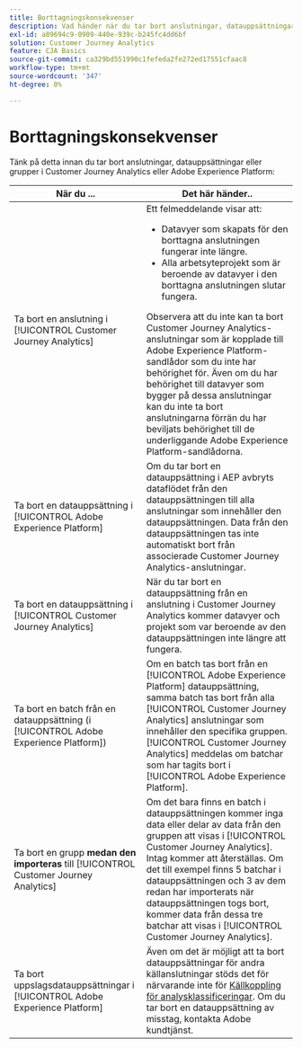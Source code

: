 ```yaml
---
title: Borttagningskonsekvenser
description: Vad händer när du tar bort anslutningar, datauppsättningar eller grupper i Customer Journey Analytics eller Adobe Experience Platform.
exl-id: a89694c9-0909-440e-939c-b245fc4dd6bf
solution: Customer Journey Analytics
feature: CJA Basics
source-git-commit: ca329bd551990c1fefeda2fe272ed17551cfaac8
workflow-type: tm+mt
source-wordcount: '347'
ht-degree: 0%

---
```


# Borttagningskonsekvenser

Tänk på detta innan du tar bort anslutningar, datauppsättningar eller grupper i Customer Journey Analytics eller Adobe Experience Platform:

| När du ... | Det här händer.. |
| --- | --- |
| Ta bort en anslutning i [!UICONTROL Customer Journey Analytics] | Ett felmeddelande visar att:<ul><li>Datavyer som skapats för den borttagna anslutningen fungerar inte längre.</li><li> Alla arbetsyteprojekt som är beroende av datavyer i den borttagna anslutningen slutar fungera.</li></ul>Observera att du inte kan ta bort Customer Journey Analytics-anslutningar som är kopplade till Adobe Experience Platform-sandlådor som du inte har behörighet för. Även om du har behörighet till datavyer som bygger på dessa anslutningar kan du inte ta bort anslutningarna förrän du har beviljats behörighet till de underliggande Adobe Experience Platform-sandlådorna. |
| Ta bort en datauppsättning i [!UICONTROL Adobe Experience Platform] | Om du tar bort en datauppsättning i AEP avbryts dataflödet från den datauppsättningen till alla anslutningar som innehåller den datauppsättningen. Data från den datauppsättningen tas inte automatiskt bort från associerade Customer Journey Analytics-anslutningar. |
| Ta bort en datauppsättning i [!UICONTROL Customer Journey Analytics] | När du tar bort en datauppsättning från en anslutning i Customer Journey Analytics kommer datavyer och projekt som var beroende av den datauppsättningen inte längre att fungera. |
| Ta bort en batch från en datauppsättning (i [!UICONTROL Adobe Experience Platform]) | Om en batch tas bort från en [!UICONTROL Adobe Experience Platform] datauppsättning, samma batch tas bort från alla [!UICONTROL Customer Journey Analytics] anslutningar som innehåller den specifika gruppen. [!UICONTROL Customer Journey Analytics] meddelas om batchar som har tagits bort i [!UICONTROL Adobe Experience Platform]. |
| Ta bort en grupp **medan den importeras** till [!UICONTROL Customer Journey Analytics] | Om det bara finns en batch i datauppsättningen kommer inga data eller delar av data från den gruppen att visas i [!UICONTROL Customer Journey Analytics]. Intag kommer att återställas. Om det till exempel finns 5 batchar i datauppsättningen och 3 av dem redan har importerats när datauppsättningen togs bort, kommer data från dessa tre batchar att visas i [!UICONTROL Customer Journey Analytics]. |
| Ta bort uppslagsdatauppsättningar i [!UICONTROL Adobe Experience Platform] | Även om det är möjligt att ta bort datauppsättningar för andra källanslutningar stöds det för närvarande inte för [Källkoppling för analysklassificeringar](https://experienceleague.adobe.com/docs/experience-platform/sources/ui-tutorials/create/adobe-applications/classifications.html). Om du tar bort en datauppsättning av misstag, kontakta Adobe kundtjänst. |
